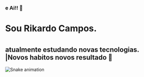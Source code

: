 ### e Ai!! 👋
### <h1> Sou Rikardo Campos.<h1>
<h2> atualmente estudando novas tecnologias. <br> |Novos habitos novos resultado 🚀 </h2>


![Snake animation](https://github.com/Rikardocampos/RikardoCampos/blob/output/github-contribution-grid-snake.svg)
